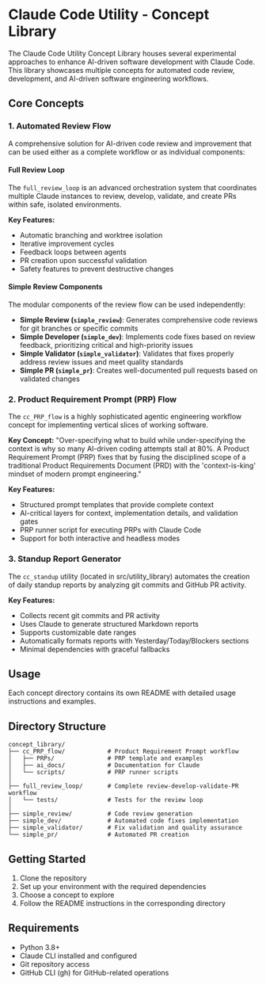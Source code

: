 # Claude Code Utility - Concept Library

The Claude Code Utility Concept Library houses several experimental approaches to enhance AI-driven software development with Claude Code. This library showcases multiple concepts for automated code review, development, and AI-driven software engineering workflows.

## Core Concepts

### 1. Automated Review Flow

A comprehensive solution for AI-driven code review and improvement that can be used either as a complete workflow or as individual components:

#### Full Review Loop

The `full_review_loop` is an advanced orchestration system that coordinates multiple Claude instances to review, develop, validate, and create PRs within safe, isolated environments.

**Key Features:**
- Automatic branching and worktree isolation
- Iterative improvement cycles
- Feedback loops between agents
- PR creation upon successful validation
- Safety features to prevent destructive changes

#### Simple Review Components

The modular components of the review flow can be used independently:

- **Simple Review (`simple_review`)**: Generates comprehensive code reviews for git branches or specific commits
- **Simple Developer (`simple_dev`)**: Implements code fixes based on review feedback, prioritizing critical and high-priority issues
- **Simple Validator (`simple_validator`)**: Validates that fixes properly address review issues and meet quality standards
- **Simple PR (`simple_pr`)**: Creates well-documented pull requests based on validated changes

### 2. Product Requirement Prompt (PRP) Flow

The `cc_PRP_flow` is a highly sophisticated agentic engineering workflow concept for implementing vertical slices of working software.

**Key Concept:**
"Over-specifying what to build while under-specifying the context is why so many AI-driven coding attempts stall at 80%. A Product Requirement Prompt (PRP) fixes that by fusing the disciplined scope of a traditional Product Requirements Document (PRD) with the 'context-is-king' mindset of modern prompt engineering."

**Key Features:**
- Structured prompt templates that provide complete context
- AI-critical layers for context, implementation details, and validation gates
- PRP runner script for executing PRPs with Claude Code
- Support for both interactive and headless modes

### 3. Standup Report Generator

The `cc_standup` utility (located in src/utility_library) automates the creation of daily standup reports by analyzing git commits and GitHub PR activity.

**Key Features:**
- Collects recent git commits and PR activity
- Uses Claude to generate structured Markdown reports
- Supports customizable date ranges
- Automatically formats reports with Yesterday/Today/Blockers sections
- Minimal dependencies with graceful fallbacks

## Usage

Each concept directory contains its own README with detailed usage instructions and examples.

## Directory Structure

```
concept_library/
├── cc_PRP_flow/            # Product Requirement Prompt workflow
│   ├── PRPs/               # PRP template and examples
│   ├── ai_docs/            # Documentation for Claude
│   └── scripts/            # PRP runner scripts
│
├── full_review_loop/       # Complete review-develop-validate-PR workflow
│   └── tests/              # Tests for the review loop
│
├── simple_review/          # Code review generation
├── simple_dev/             # Automated code fixes implementation
├── simple_validator/       # Fix validation and quality assurance
└── simple_pr/              # Automated PR creation
```

## Getting Started

1. Clone the repository
2. Set up your environment with the required dependencies
3. Choose a concept to explore
4. Follow the README instructions in the corresponding directory

## Requirements

- Python 3.8+
- Claude CLI installed and configured
- Git repository access
- GitHub CLI (gh) for GitHub-related operations